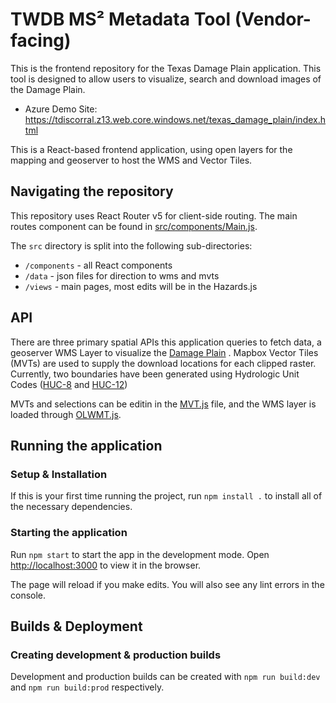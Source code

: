 # TWDB MS² Metadata Tool (Vendor-facing)

This is the frontend repository for the Texas Damage Plain application. This tool is designed to allow users to
visualize,
search and download images of the Damage Plain.

[//]: # (- Production Site &#40;TACC&#41;: https://tdis-web.tacc.utexas.edu/metadata_app)

[//]: # (- Development Site &#40;TACC&#41;:  https://ms2-dev.tacc.utexas.edu/metadata_app)

- Azure Demo Site: https://tdiscorral.z13.web.core.windows.net/texas_damage_plain/index.html

This is a React-based frontend application, using open layers for the mapping and geoserver to host the WMS and Vector
Tiles.

## Navigating the repository

This repository uses React Router v5 for client-side routing. The main routes component can be found
in [src/components/Main.js](https://github.com/TexasDIS/ms2-metadata-frontend/blob/main/src/components/Main.js).

The `src` directory is split into the following sub-directories:

- `/components` - all React components
- `/data` - json files for direction to wms and mvts
- `/views` - main pages, most edits will be in the Hazards.js

## API

There are three primary spatial APIs this application queries to fetch data, a geoserver WMS Layer to visualize the
[Damage Plain](https://tdis-geoserver.eastus.cloudapp.azure.com/geoserver/Flooding/wms?service=WMS&version=1.1.0&request=GetMap&layers=Flooding%3AdamagePlain%20Oversampled&bbox=-1.196422005872149E7%2C2869375.173692335%2C-1.0370589446057223E7%2C4410483.782851376&width=768&height=742&srs=EPSG%3A3857&styles=&format=application/openlayers)
.
Mapbox Vector Tiles (MVTs) are used to supply the download locations for each clipped raster. Currently, two boundaries
have been generated using Hydrologic Unit
Codes ([HUC-8](https://tdis-geoserver.eastus.cloudapp.azure.com/geoserver/Flooding/wms?service=WMS&version=1.1.0&request=GetMap&layers=Flooding%3AHuc-8&bbox=-1092671.194067343%2C310919.1148527339%2C273823.4742505134%2C1567885.4598421166&width=768&height=706&srs=EPSG%3A5070&styles=&format=application/openlayers)
and [HUC-12](https://tdis-geoserver.eastus.cloudapp.azure.com/geoserver/Flooding/wms?service=WMS&version=1.1.0&request=GetMap&layers=Flooding%3AHuc-12&bbox=-1019492.2564902612%2C266083.1845623863%2C251076.0386061563%2C1527803.064197228&width=768&height=762&srs=EPSG%3A5070&styles=&format=application/openlayers))

MVTs and selections can be editin in
the [MVT.js](https://github.com/TexasDIS/texas_damageplain/blob/main/src/Components/Maps/OL/Layers/MVT.js) file, and the
WMS
layer is loaded
through [OLWMT.js](https://github.com/TexasDIS/texas_damageplain/blob/main/src/Components/Maps/OL/Layers/OLwmts.js).

## Running the application

### Setup & Installation

If this is your first time running the project, run `npm install .` to install all of the necessary dependencies.

### Starting the application

Run `npm start` to start the app in the development mode. Open [http://localhost:3000](http://localhost:3000) to view it
in the browser.

The page will reload if you make edits. You will also see any lint errors in the console.

## Builds & Deployment

### Creating development & production builds

Development and production builds can be created with `npm run build:dev` and `npm run build:prod` respectively.

[//]: # (### Deployment)

[//]: # ()

[//]: # (For TACC machine deployment instructions, please)

[//]: # (view [this walkthrough document]&#40;https://docs.google.com/document/d/1TVq3HNiFu7YhGaWVGhoTy9rFXxHbJ7zBCls32RsN2dw/edit#&#41;.)

[//]: # (You may need to request access to view this document.)